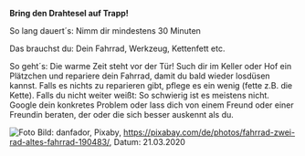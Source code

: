 **Bring den Drahtesel auf Trapp!** 

So lang dauert´s: Nimm dir mindestens 30 Minuten

Das brauchst du: Dein Fahrrad, Werkzeug, Kettenfett etc.

So geht´s: Die warme Zeit steht vor der Tür! Such dir im Keller oder Hof ein Plätzchen und repariere dein Fahrrad, damit du bald wieder losdüsen kannst. Falls es nichts zu reparieren gibt, pflege es ein wenig (fette z.B. die Kette). Falls du nicht weiter weißt: So schwierig ist es meistens nicht. Google dein konkretes Problem oder lass dich von einem Freund oder einer Freundin beraten, der oder die sich besser auskennt als du.

![Foto](https://cdn.pixabay.com/photo/2013/10/03/23/19/bike-190483_1280.jpg)
Bild: danfador, Pixaby, https://pixabay.com/de/photos/fahrrad-zwei-rad-altes-fahrrad-190483/, Datum: 21.03.2020
